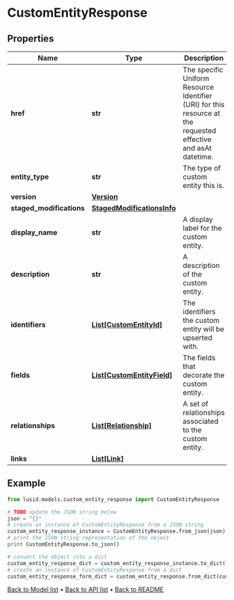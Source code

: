 # CustomEntityResponse


## Properties
Name | Type | Description | Notes
------------ | ------------- | ------------- | -------------
**href** | **str** | The specific Uniform Resource Identifier (URI) for this resource at the requested effective and asAt datetime. | [optional] 
**entity_type** | **str** | The type of custom entity this is. | 
**version** | [**Version**](Version.md) |  | 
**staged_modifications** | [**StagedModificationsInfo**](StagedModificationsInfo.md) |  | [optional] 
**display_name** | **str** | A display label for the custom entity. | 
**description** | **str** | A description of the custom entity. | [optional] 
**identifiers** | [**List[CustomEntityId]**](CustomEntityId.md) | The identifiers the custom entity will be upserted with. | 
**fields** | [**List[CustomEntityField]**](CustomEntityField.md) | The fields that decorate the custom entity. | 
**relationships** | [**List[Relationship]**](Relationship.md) | A set of relationships associated to the custom entity. | 
**links** | [**List[Link]**](Link.md) |  | [optional] 

## Example

```python
from lusid.models.custom_entity_response import CustomEntityResponse

# TODO update the JSON string below
json = "{}"
# create an instance of CustomEntityResponse from a JSON string
custom_entity_response_instance = CustomEntityResponse.from_json(json)
# print the JSON string representation of the object
print CustomEntityResponse.to_json()

# convert the object into a dict
custom_entity_response_dict = custom_entity_response_instance.to_dict()
# create an instance of CustomEntityResponse from a dict
custom_entity_response_form_dict = custom_entity_response.from_dict(custom_entity_response_dict)
```
[Back to Model list](../README.md#documentation-for-models) &#8226; [Back to API list](../README.md#documentation-for-api-endpoints) &#8226; [Back to README](../README.md)


